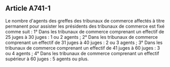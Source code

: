 Article A741-1
----
Le nombre d'agents des greffes des tribunaux de commerce affectés à titre
permanent pour assister les présidents des tribunaux de commerce est fixé comme
suit : 1° Dans les tribunaux de commerce comprenant un effectif de 25 juges à 30
juges : 1 ou 2 agents ; 2° Dans les tribunaux de commerce comprenant un effectif
de 31 juges à 40 juges : 2 ou 3 agents ; 3° Dans les tribunaux de commerce
comprenant un effectif de 41 juges à 60 juges : 3 ou 4 agents ; 4° Dans les
tribunaux de commerce comprenant un effectif supérieur à 60 juges : 5 agents ou
plus.
